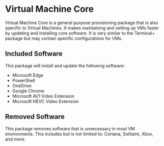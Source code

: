 # Virtual Machine Core

Virtual Machine Core is a general purpose provisioning package that is also specific to Virtual Machines.
It makes maintaining and setting up VMs faster by updating and installing core software.
It is very similar to the Terminal+ package but may contain specific configurations for VMs.

## Included Software

This package will install and update the following software:

* Microsoft Edge
* PowerShell
* OneDrive
* Google Chrome
* Microsoft AV1 Video Extension
* Microsoft HEVC Video Extension

## Removed Software

This package removes software that is unnecessary in most VM environments.
This includes but is not limited to: Cortana, Solitaire, Xbox, and more.